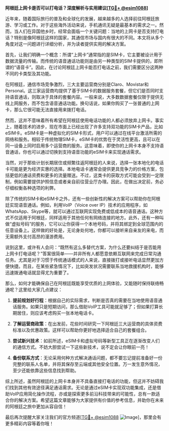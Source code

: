 **阿根廷上网卡是否可以打电话？深度解析与实用建议[[TG💪+ @esim1088](https://t.me/s/esim1088)]**

近年来，随着国际旅行的普及和全球化的发展，越来越多的人选择前往阿根廷旅游、学习或工作。对于这些海外活动来说，手机通讯无疑是最基本的需求之一。然而，当人们在异国他乡时，经常会面临一个关键问题：当地的上网卡是否支持打电话？特别是像阿根廷这样的国家，其通信市场与国内有很大的不同。本文将从多个角度对这一问题进行详细分析，并为读者提供实用的解决方案。

首先，让我们明确一个概念：所谓“上网卡”通常指的是SIM卡，它主要被设计用于数据流量的传输。而传统的语音通话功能则是由另一种类型的SIM卡提供的，即所谓的“语音卡”。因此，在讨论阿根廷上网卡能否打电话之前，我们需要区分这两种不同的卡类型及其功能。

在阿根廷，通信市场竞争激烈，三大主要运营商分别是Claro、Movistar和Personal。这三家运营商均提供了基于SIM卡的数据服务套餐，但它们是否同时支持语音通话，则取决于具体的套餐内容。一般来说，大多数数据套餐仅限于提供无线上网服务，而不包含语音通话功能。换句话说，如果你购买了一张普通的上网卡，那么它很可能无法直接用来拨打电话。

然而，这并不意味着所有希望在阿根廷使用电话功能的人都必须放弃上网卡。事实上，随着技术的进步，现在市面上已经出现了许多支持双功能的SIM卡产品，比如eSIM卡。eSIM卡是一种虚拟化的SIM卡形式，用户可以通过在线平台激活所需的网络和服务。相较于传统物理SIM卡，eSIM卡的优势在于灵活性更高，且可以在同一设备上同时启用多个运营商的服务。这意味着，即使你的上网卡本身不支持语音通话，你也可以通过切换到支持语音功能的eSIM卡来实现通话需求。

当然，对于那些计划长期居住或频繁往返阿根廷的人来说，选择一张本地化的电话卡可能是更为经济实惠的选择。本地电话卡通常会提供更具竞争力的价格方案，包括更低的通话资费和更多的流量赠送。不过，这类卡的获取方式可能会受到一定限制，例如需要提供护照信息或者亲自前往营业厅办理。因此，在做出决定前，务必仔细权衡各种选项的利弊。

除了传统的SIM卡和eSIM卡之外，还有一些创新性的解决方案可以帮助你在阿根廷实现语音通话。例如，利用VoIP（Voice over IP）技术的应用程序，如WhatsApp、Skype等，就可以通过互联网实现免费或低成本的语音通话。这种方式不仅适用于阿根廷，同样适用于其他任何有网络连接的地方。此外，还有一种叫做“虚拟号码”的服务，它可以让你获得一个本地号码，并将其绑定到全球范围内的任意设备上。这样做的好处是，无论身处何地，你都可以接听来自亲友的来电，而无需额外支付高昂的漫游费用。

说到这里，或许有人会问：“既然有这么多替代方案，为什么还要纠结于是否能用上网卡打电话呢？”答案很简单——并非所有人都愿意依赖互联网来完成日常沟通任务。尤其是对于习惯于传统通话模式的人来说，直接拨打或接听电话显然更加方便快捷。而且，在某些紧急情况下，比如突发状况需要联系当地救援机构时，能够迅速拨通电话就显得尤为重要了。

那么，如何才能确保自己在阿根廷既能享受优质的上网体验，又能随时保持联络畅通呢？这里给大家几点建议：

1. **提前规划好行程**：根据自己的实际需求，判断是否真的需要在当地使用语音通话服务。如果只是短期访问，那么借助VoIP工具可能就足够了；但如果打算长期居住，则应该考虑购买一张本地电话卡。

2. **了解运营商政策**：在出发前，花些时间研究一下阿根廷三大运营商的具体资费标准以及优惠政策。这样可以帮助你更好地选择适合自己的套餐组合。

3. **尝试新兴技术**：如前所述，eSIM卡和虚拟号码等新型工具正在逐渐改变人们的通信方式。不妨大胆尝试一下这些新技术，说不定会让你眼前一亮！

4. **备份联系方式**：无论采用何种方式解决通话问题，都不要忘记提前准备好一份完整的联系人名单，并将其保存至云端或其他安全位置。万一发生意外情况，至少还能依靠这些信息找到帮助。

综上所述，虽然阿根廷的上网卡本身并不具备直接打电话的功能，但这并不妨碍我们找到其他有效途径满足通话需求。无论是通过eSIM卡实现双功能集成，还是借助VoIP应用简化操作流程，亦或是探索更多前沿科技带来的可能性，总有一款适合你的解决方案。希望这篇文章能够为大家提供有价值的参考信息，并助你在未来的阿根廷之旅中更加从容自信！

最后再次提醒大家关注我们的官方频道[[TG💪+ @esim1088](https://t.me/s/esim1088) ![Image](https://i.postimg.cc/4NQfJmqS/Snipaste-2025-05-13-00-14-12.png)]，那里会有更多精彩内容等着你哦！